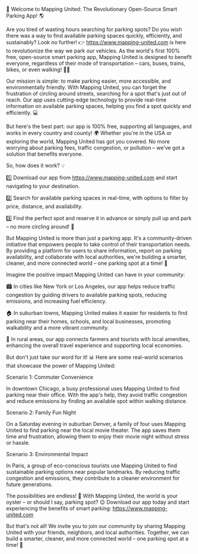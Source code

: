 🚀 Welcome to Mapping United: The Revolutionary Open-Source Smart Parking App! 🌎

Are you tired of wasting hours searching for parking spots? Do you wish there was a way to find available parking spaces quickly, efficiently, and sustainably? Look no further! 👉 https://www.mapping-united.com is here to revolutionize the way we park our vehicles. As the world's first 100% free, open-source smart parking app, Mapping United is designed to benefit everyone, regardless of their mode of transportation – cars, buses, trains, bikes, or even walking! 🚶‍♀️

Our mission is simple: to make parking easier, more accessible, and environmentally friendly. With Mapping United, you can forget the frustration of circling around streets, searching for a spot that's just out of reach. Our app uses cutting-edge technology to provide real-time information on available parking spaces, helping you find a spot quickly and efficiently. 💻

But here's the best part: our app is 100% free, supporting all languages, and works in every country and county! 🌍 Whether you're in the USA or exploring the world, Mapping United has got you covered. No more worrying about parking fees, traffic congestion, or pollution – we've got a solution that benefits everyone.

So, how does it work? 💡

1️⃣ Download our app from https://www.mapping-united.com and start navigating to your destination.

2️⃣ Search for available parking spaces in real-time, with options to filter by price, distance, and availability.

3️⃣ Find the perfect spot and reserve it in advance or simply pull up and park – no more circling around! 📍

But Mapping United is more than just a parking app. It's a community-driven initiative that empowers people to take control of their transportation needs. By providing a platform for users to share information, report on parking availability, and collaborate with local authorities, we're building a smarter, cleaner, and more connected world – one parking spot at a time! 🌟

Imagine the positive impact Mapping United can have in your community:

🏙️ In cities like New York or Los Angeles, our app helps reduce traffic congestion by guiding drivers to available parking spots, reducing emissions, and increasing fuel efficiency.

🏠 In suburban towns, Mapping United makes it easier for residents to find parking near their homes, schools, and local businesses, promoting walkability and a more vibrant community.

🌳 In rural areas, our app connects farmers and tourists with local amenities, enhancing the overall travel experience and supporting local economies.

But don't just take our word for it! 📊 Here are some real-world scenarios that showcase the power of Mapping United:

Scenario 1: Commuter Convenience

In downtown Chicago, a busy professional uses Mapping United to find parking near their office. With the app's help, they avoid traffic congestion and reduce emissions by finding an available spot within walking distance.

Scenario 2: Family Fun Night

On a Saturday evening in suburban Denver, a family of four uses Mapping United to find parking near the local movie theater. The app saves them time and frustration, allowing them to enjoy their movie night without stress or hassle.

Scenario 3: Environmental Impact

In Paris, a group of eco-conscious tourists use Mapping United to find sustainable parking options near popular landmarks. By reducing traffic congestion and emissions, they contribute to a cleaner environment for future generations.

The possibilities are endless! 🌈 With Mapping United, the world is your oyster – or should I say, parking spot? 😉 Download our app today and start experiencing the benefits of smart parking: https://www.mapping-united.com

But that's not all! We invite you to join our community by sharing Mapping United with your friends, neighbors, and local authorities. Together, we can build a smarter, cleaner, and more connected world – one parking spot at a time! 🌟